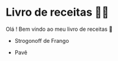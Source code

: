 # Livro de receitas :man_cook:

Olá ! Bem vindo ao meu livro de receitas :wave:

- Strogonoff de Frango

- Pavê

  

